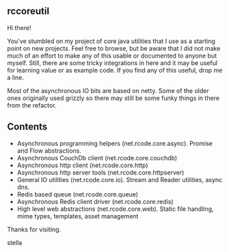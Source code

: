 rccoreutil
----------
Hi there!

You've stumbled on my project of core java utilities that I use as a starting point on new projects.  Feel free to browse, but be aware that I did not make much of an effort to make any of this usable or documented to anyone but myself.  Still, there are some tricky integrations in here and it may be useful for learning value or as example code.  If you find any of this useful, drop me a line.

Most of the asynchronous IO bits are based on netty.  Some of the older ones originally used grizzly so there may still be some funky things in there from the refactor.

Contents
--------

* Asynchronous programming helpers (net.rcode.core.async). Promise and Flow abstractions.
* Asynchronous CouchDb client (net.rcode.core.couchdb)
* Asynchronous http client (net.rcode.core.http)
* Asynchronous http server tools (net.rcode.core.httpserver)
* General IO utilities (net.rcode.core.io).  Stream and Reader utilities, async dns.
* Redis based queue (net.rcode.core.queue)
* Asynchronous Redis client driver (net.rcode.core.redis)
* High level web abstractions (net.rcode.core.web).  Static file handling, mime types, templates, asset management


Thanks for visiting.

stella
